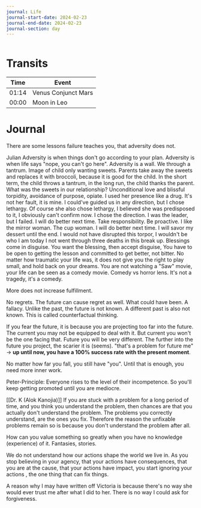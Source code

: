 ```yaml
---
journal: Life
journal-start-date: 2024-02-23
journal-end-date: 2024-02-23
journal-section: day
---
```


```calendar-nav
```

# Transits

| Time | Event |
|------|-------|
| 01:14 | Venus Conjunct Mars |
| 00:00 | Moon in Leo |

# Journal

There are some lessons failure teaches you, that adversity does not.

Julian
Adversity is when things don't go according to your plan. Adversity is when life says "nope, you can't go here". Adversity is a wall. We through a tantrum. Image of child only wanting sweets. Parents take away the sweets and replaces it with broccoli, because it is good for the child. In the short term, the child throws a tantrum, in the long run, the child thanks the parent. What was the sweets in our relationship? Unconditional love and blissful torpidity, avoidance of purpose, opiate. I used her presence like a drug. It's not her fault, it is mine. I could've guided us in any direction, but I chose lethargy. Of course she also chose lethargy, I believed she was predisposed to it, I obviously can't confirm now. I chose the direction. I was the leader, but I failed. I will do better next time. Take responsibility. Be proactive. I like the mirror woman. The cup woman. I will do better next time. I will savor my dessert until the end. I would not have disrupted this torpor, I wouldn't be who I am today I not went through three deaths in this break up. Blessings come in disguise. You want the blessing, then accept disguise, You have to be open to getting the lesson and committed to get better, not bitter. No matter how traumatic your life was, it does not give you the right to play small, and hold back on your dreams. You are not watching a "Saw" movie,  your life can be seen as a comedy movie. Comedy vs horror lens. It's not a tragedy, it's a comedy.

More does not increase fulfillment.

No regrets. The future can cause regret as well. What could have been. A fallacy. Unlike the past, the future is not known. A different past is also not known. This is called counterfactual thinking.

If you fear the future, it is because you are projecting too far into the future. The current you may not be equipped to deal with it. But current you won't be the one facing that. Future you will be very different. The further into the future you project, the scarier it is (seems). "that's a problem for future me" -> **up until now, you have a 100%  success rate with the present moment**. 

No matter how far you fall, you still have "you". Until that is enough, you need more inner work. 

Peter-Principle:
Everyone rises to the level of their incompetence. So  you'll keep getting promoted until you are mediocre. 

[[Dr. K (Alok Kanojia)]]
If you are stuck with a problem for a long period of time, and you think you understand the problem, then chances are that you actually don't understand the problem.  The problems you correctly understand, are the ones you fix. Therefore the reason the unfixable problems remain so is because you don't understand the problem after all. 

How can you value something so greatly when you have no knowledge (experience) of it. Fantasies, stories.

We do not understand how our actions shape the world we live in. As you stop believing in your agency, that your actions have consequences, that you are at the cause, that your actions  have impact, you start ignoring your actions , the one thing that can fix things.

A reason why I may have written off Victoria is because there's no way she would ever trust me after what I did to her. There is no way I could ask for forgiveness.
